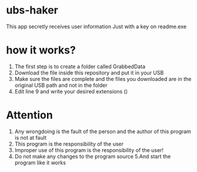 # ubs-haker
This app secretly receives user information
Just with a key on readme.exe
# how it works?
1. The first step is to create a folder called GrabbedData
2. Download the file inside this repository and put it in your USB
3. Make sure the files are complete and the files you downloaded are in the original USB path and not in the folder
4. Edit line 9 and write your desired extensions (<add key="Extension" value="Write the desired suffix" />)
# Attention 
1. Any wrongdoing is the fault of the person and the author of this program is not at fault
2. This program is the responsibility of the user
3. Improper use of this program is the responsibility of the user!
4. Do not make any changes to the program source
5.And start the program like it works
